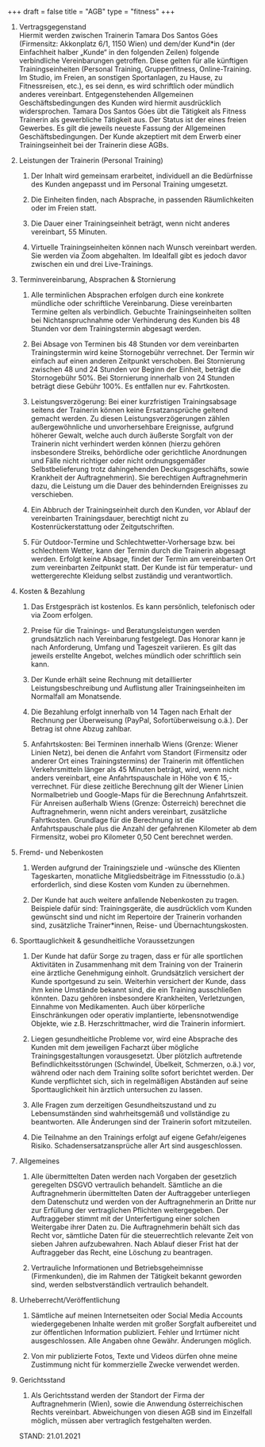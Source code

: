 +++
draft = false
title = "AGB"
type = "fitness"
+++

1. Vertragsgegenstand  
    Hiermit werden zwischen Trainerin Tamara Dos Santos Góes (Firmensitz: Akkonplatz 6/1, 1150 Wien) und dem/der Kund*in (der Einfachheit halber „Kunde“ in den folgenden Zeilen) folgende verbindliche Vereinbarungen getroffen. Diese gelten für alle künftigen Trainingseinheiten (Personal Training, Gruppenfitness, Online-Training. Im Studio, im Freien, an sonstigen Sportanlagen, zu Hause, zu Fitnessreisen, etc.), es sei denn, es wird schriftlich oder mündlich anderes vereinbart. Entgegenstehenden Allgemeinen Geschäftsbedingungen des Kunden wird hiermit ausdrücklich widersprochen. Tamara Dos Santos Góes übt die Tätigkeit als Fitness Trainerin als gewerbliche Tätigkeit aus. Der Status ist der eines freien Gewerbes. Es gilt die jeweils neueste Fassung der Allgemeinen Geschäftsbedingungen. Der Kunde akzeptiert mit dem Erwerb einer Trainingseinheit bei der Trainerin diese AGBs.

2. Leistungen der Trainerin (Personal Training)
    1. Der Inhalt wird gemeinsam erarbeitet, individuell an die Bedürfnisse des Kunden angepasst und im Personal Training umgesetzt.

    2. Die Einheiten finden, nach Absprache, in passenden Räumlichkeiten oder im Freien statt.

    3. Die Dauer einer Trainingseinheit beträgt, wenn nicht anderes vereinbart, 55 Minuten.

    4. Virtuelle Trainingseinheiten können nach Wunsch vereinbart werden. Sie werden via Zoom abgehalten. Im Idealfall gibt es jedoch davor zwischen ein und drei Live-Trainings.


3. Terminvereinbarung, Absprachen & Stornierung  
    1. Alle terminlichen Absprachen erfolgen durch eine konkrete mündliche oder schriftliche Vereinbarung. Diese vereinbarten Termine gelten als verbindlich. Gebuchte Trainingseinheiten sollten bei Nichtanspruchnahme oder Verhinderung des Kunden bis 48 Stunden vor dem Trainingstermin abgesagt werden.

    2. Bei Absage von Terminen bis 48 Stunden vor dem vereinbarten Trainingstermin wird keine Stornogebühr verrechnet. Der Termin wir einfach auf einen anderen Zeitpunkt verschoben. Bei Stornierung zwischen 48 und 24 Stunden vor Beginn der Einheit, beträgt die Stornogebühr 50%. Bei Stornierung innerhalb von 24 Stunden beträgt diese Gebühr 100%. Es entfallen nur ev. Fahrtkosten.

    3. Leistungsverzögerung: Bei einer kurzfristigen Trainingsabsage seitens der Trainerin können keine Ersatzansprüche geltend gemacht werden. Zu diesen Leistungsverzögerungen zählen außergewöhnliche und unvorhersehbare Ereignisse, aufgrund höherer Gewalt, welche auch durch äußerste Sorgfalt von der Trainerin nicht verhindert werden können (hierzu gehören insbesondere Streiks, behördliche oder gerichtliche Anordnungen und Fälle nicht richtiger oder nicht ordnungsgemäßer Selbstbelieferung trotz dahingehenden Deckungsgeschäfts, sowie Krankheit der Auftragnehmerin). Sie berechtigen Auftragnehmerin dazu, die Leistung um die Dauer des behindernden Ereignisses zu verschieben.

    4. Ein Abbruch der Trainingseinheit durch den Kunden, vor Ablauf der vereinbarten Trainingsdauer, berechtigt nicht zu Kostenrückerstattung oder Zeitgutschriften.

    5. Für Outdoor-Termine und Schlechtwetter-Vorhersage bzw. bei schlechtem Wetter, kann der Termin durch die Trainerin abgesagt werden. Erfolgt keine Absage, findet der Termin am vereinbarten Ort zum vereinbarten Zeitpunkt statt. Der Kunde ist für temperatur- und wettergerechte Kleidung selbst zuständig und verantwortlich.

4. Kosten & Bezahlung  
    1. Das Erstgespräch ist kostenlos. Es kann persönlich, telefonisch oder via Zoom erfolgen.

    2. Preise für die Trainings- und Beratungsleistungen werden grundsätzlich nach Vereinbarung festgelegt. Das Honorar kann je nach Anforderung, Umfang und Tageszeit variieren. Es gilt das jeweils erstellte Angebot, welches mündlich oder schriftlich sein kann.

    3. Der Kunde erhält seine Rechnung mit detaillierter Leistungsbeschreibung und Auflistung aller Trainingseinheiten im Normalfall am Monatsende.

    4. Die Bezahlung erfolgt innerhalb von 14 Tagen nach Erhalt der Rechnung per Überweisung (PayPal, Sofortüberweisung o.ä.). Der Betrag ist ohne Abzug zahlbar.
   
    5. Anfahrtskosten: Bei Terminen innerhalb Wiens (Grenze: Wiener Linien Netz), bei denen die Anfahrt vom Standort (Firmensitz oder anderer Ort eines Trainingstermins) der Trainerin mit öffentlichen Verkehrsmitteln länger als 45 Minuten beträgt, wird, wenn nicht anders vereinbart, eine Anfahrtspauschale in Höhe von € 15,- verrechnet. Für diese zeitliche Berechnung gilt der Wiener Linien Normalbetrieb und Google-Maps für die Berechnung Anfahrtszeit. Für Anreisen außerhalb Wiens (Grenze: Österreich) berechnet die Auftragnehmerin, wenn nicht anders vereinbart, zusätzliche Fahrtkosten. Grundlage für die Berechnung ist die Anfahrtspauschale plus die Anzahl der gefahrenen Kilometer ab dem Firmensitz, wobei pro Kilometer 0,50 Cent berechnet werden.

5. Fremd- und Nebenkosten  
    1. Werden aufgrund der Trainingsziele und -wünsche des Klienten Tageskarten, monatliche Mitgliedsbeiträge im Fitnessstudio (o.ä.) erforderlich, sind diese Kosten vom Kunden zu übernehmen.
   
    2. Der Kunde hat auch weitere anfallende Nebenkosten zu tragen. Beispiele dafür sind: Trainingsgeräte, die ausdrücklich vom Kunden gewünscht sind und nicht im Repertoire der Trainerin vorhanden sind, zusätzliche Trainer*innen, Reise- und Übernachtungskosten.

6. Sporttauglichkeit & gesundheitliche Voraussetzungen 
    1. Der Kunde hat dafür Sorge zu tragen, dass er für alle sportlichen Aktivitäten in Zusammenhang mit dem Training von der Trainerin eine ärztliche Genehmigung einholt. Grundsätzlich versichert der Kunde sportgesund zu sein. Weiterhin versichert der Kunde, dass ihm keine Umstände bekannt sind, die ein Training ausschließen könnten. Dazu gehören insbesondere Krankheiten, Verletzungen, Einnahme von Medikamenten. Auch über körperliche Einschränkungen oder operativ implantierte, lebensnotwendige Objekte, wie z.B. Herzschrittmacher, wird die Trainerin informiert.

    2. Liegen gesundheitliche Probleme vor, wird eine Absprache des Kunden mit dem jeweiligen Facharzt über mögliche Trainingsgestaltungen vorausgesetzt. Über plötzlich auftretende Befindlichkeitsstörungen (Schwindel, Übelkeit, Schmerzen, o.ä.) vor, während oder nach dem Training sollte sofort berichtet werden. Der Kunde verpflichtet sich, sich in regelmäßigen Abständen auf seine Sporttauglichkeit hin ärztlich untersuchen zu lassen.

    3. Alle Fragen zum derzeitigen Gesundheitszustand und zu Lebensumständen sind wahrheitsgemäß und vollständige zu beantworten. Alle Änderungen sind der Trainerin sofort mitzuteilen.
   
    4. Die Teilnahme an den Trainings erfolgt auf eigene Gefahr/eigenes Risiko. Schadensersatzansprüche aller Art sind ausgeschlossen.

7. Allgemeines  
    1. Alle übermittelten Daten werden nach Vorgaben der gesetzlich geregelten DSGVO vertraulich behandelt. Sämtliche an die Auftragnehmerin übermittelten Daten der Auftraggeber unterliegen dem Datenschutz und werden von der Auftragnehmerin an Dritte nur zur Erfüllung der vertraglichen Pflichten weitergegeben. Der Auftraggeber stimmt mit der Unterfertigung einer solchen Weitergabe ihrer Daten zu. Die Auftragnehmerin behält sich das Recht vor, sämtliche Daten für die steuerrechtlich relevante Zeit von sieben Jahren aufzubewahren. Nach Ablauf dieser Frist hat der Auftraggeber das Recht, eine Löschung zu beantragen.

    2. Vertrauliche Informationen und Betriebsgeheimnisse (Firmenkunden), die im Rahmen der Tätigkeit bekannt geworden sind, werden selbstverständlich vertraulich behandelt.

8. Urheberrecht/Veröffentlichung 
    1. Sämtliche auf meinen Internetseiten oder Social Media Accounts wiedergegebenen Inhalte werden mit großer Sorgfalt aufbereitet und zur öffentlichen Information publiziert. Fehler und Irrtümer nicht ausgeschlossen. Alle Angaben ohne Gewähr. Änderungen möglich.
   
    2. Von mir publizierte Fotos, Texte und Videos dürfen ohne meine Zustimmung nicht für kommerzielle Zwecke verwendet werden.
   
9.  Gerichtsstand  
    1. Als Gerichtsstand werden der Standort der Firma der Auftragnehmerin (Wien), sowie die Anwendung österreichischen Rechts vereinbart. Abweichungen von diesen AGB sind im Einzelfall möglich, müssen aber vertraglich festgehalten werden.

    STAND: 21.01.2021